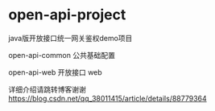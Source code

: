 # open-api-project
java版开放接口统一网关鉴权demo项目

open-api-common 公共基础配置

open-api-web 开放接口 web


详细介绍请跳转博客谢谢
https://blog.csdn.net/qq_38011415/article/details/88779364
